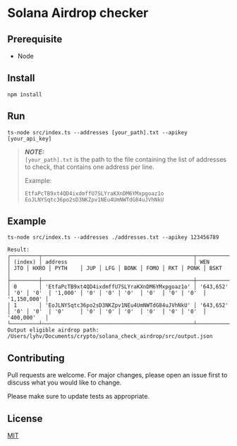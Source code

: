 # Solana Airdrop checker

## Prerequisite

- Node

## Install

```
npm install
```

## Run

```
ts-node src/index.ts --addresses [your_path].txt --apikey [your_api_key]
```

> **_NOTE:_**  
> `[your_path].txt` is the path to the file containing the list of addresses to check, that contains one address per line.
>
> Example:
>
> ```
> EtfaPcTB9xt4QD4ixdmffU7SLYraKXnDM6YMxpgoaz1o
> EoJLNYSqtc36po2sD3NKZpv1NEu4UmNWTdG84uJVhNkU
> ```

## Example

```
ts-node src/index.ts --addresses ./addresses.txt --apikey 123456789

Result:
┌─────────┬────────────────────────────────────────────────┬───────────┬─────┬──────┬─────────┬─────┬─────┬──────┬──────┬─────┬──────┬─────────────┐
│ (index) │ address                                        │ WEN       │ JTO │ HXRO │ PYTH    │ JUP │ LFG │ BONK │ FOMO │ RKT │ PONK │ BSKT        │
├─────────┼────────────────────────────────────────────────┼───────────┼─────┼──────┼─────────┼─────┼─────┼──────┼──────┼─────┼──────┼─────────────┤
│ 0       │ 'EtfaPcTB9xt4QD4ixdmffU7SLYraKXnDM6YMxpgoaz1o' │ '643,652' │ '0' │ '0'  │ '1,000' │ '0' │ '0' │ '0'  │ '0'  │ '0' │ '0'  │ '1,150,000' │
│ 1       │ 'EoJLNYSqtc36po2sD3NKZpv1NEu4UmNWTdG84uJVhNkU' │ '643,652' │ '0' │ '0'  │ '0'     │ '0' │ '0' │ '0'  │ '0'  │ '0' │ '0'  │ '400,000'   │
└─────────┴────────────────────────────────────────────────┴───────────┴─────┴──────┴─────────┴─────┴─────┴──────┴──────┴─────┴──────┴─────────────┘
Output eligible airdrop path: /Users/lyhv/Documents/crypto/solana_check_airdrop/src/output.json
```
## Contributing

Pull requests are welcome. For major changes, please open an issue first
to discuss what you would like to change.

Please make sure to update tests as appropriate.

## License

[MIT](https://choosealicense.com/licenses/mit/)